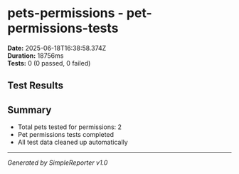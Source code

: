 # pets-permissions - pet-permissions-tests

**Date:** 2025-06-18T16:38:58.374Z  
**Duration:** 18756ms  
**Tests:** 0 (0 passed, 0 failed)

## Test Results



## Summary

- Total pets tested for permissions: 2
- Pet permissions tests completed
- All test data cleaned up automatically

---
*Generated by SimpleReporter v1.0*
